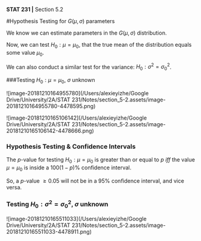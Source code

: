 __STAT 231 |__ Section 5.2

#Hypothesis Testing for $G(\mu, \sigma)$ parameters

We know we can estimate parameters in the $G(\mu, \sigma)$ distribution. 

Now, we can test $H_0: \mu = \mu_0$, that the true mean of the distribution equals some value $\mu_0$.

We can also conduct a similar test for the variance: $H_0: \sigma^2 = \sigma^2_0$.



###Testing $H_0: \mu = \mu_0$, $\sigma$ unknown

![image-20181210164955780](/Users/alexieyizhe/Google Drive/University/2A/STAT 231/Notes/section_5-2.assets/image-20181210164955780-4478595.png)

![image-20181210165106142](/Users/alexieyizhe/Google Drive/University/2A/STAT 231/Notes/section_5-2.assets/image-20181210165106142-4478666.png)



### Hypothesis Testing & Confidence Intervals

The $p$-value for testing $H_0: \mu = \mu_0$ is greater than or equal to $p$ _iff_ the value $\mu = \mu_0$ is inside a 100$(1-p)$% confidence interval.

So, a $p$-value $\geq 0.05$ will not be in a 95% confidence interval, and vice versa.



### Testing $H_0: \sigma^2 = \sigma^2_0$, $\sigma$ unknown

![image-20181210165511033](/Users/alexieyizhe/Google Drive/University/2A/STAT 231/Notes/section_5-2.assets/image-20181210165511033-4478911.png)

